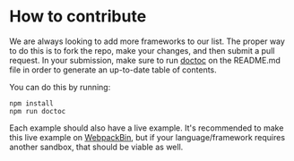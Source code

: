 # How to contribute

We are always looking to add more frameworks to our list. The proper way to do this is to fork the repo, make your changes, and then submit a pull request. In your submission, make sure to run [doctoc](https://github.com/thlorenz/doctoc) on the README.md file in order to generate an up-to-date table of contents.

You can do this by running:

```
npm install
npm run doctoc
```

Each example should also have a live example. It's recommended to make this live example on [WebpackBin](http://www.webpackbin.com/), but if your language/framework requires another sandbox, that should be viable as well.
